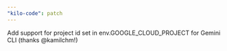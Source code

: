 ```yaml
---
"kilo-code": patch
---
```


Add support for project id set in env.GOOGLE_CLOUD_PROJECT for Gemini CLI (thanks @kamilchm!)
